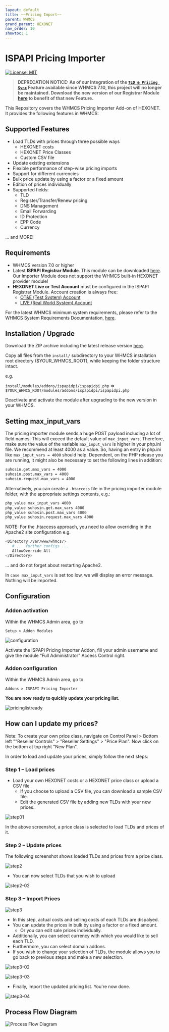 ```yaml
---
layout: default
title: ~~Pricing Import~~
parent: WHMCS
grand_parent: HEXONET
nav_order: 10
showtoc: 1
---
```


# ISPAPI Pricing Importer

[![License: MIT]({{site.baseurl}}/assets/images/License-MIT-blue.svg)](https://opensource.org/licenses/MIT)

> **DEPRECATION NOTICE: As of our Integration of the [`TLD & Pricing Sync`](https://github.com/hexonet/whmcs-ispapi-registrar/wiki/FAQs#55-do-you-support-tld--pricing-sync-mechanism-shipped-with-whmcs-710) Feature available since WHMCS 7.10, this project will no longer be maintained. Download the new version of our Registrar Module [here](https://github.com/hexonet/whmcs-ispapi-registrar/raw/master/whmcs-ispapi-registrar-latest.zip) to benefit of that new Feature.**

This Repository covers the WHMCS Pricing Importer Add-on of HEXONET. It provides the following features in WHMCS:

## Supported Features

* Load TLDs with prices through three possible ways
  * HEXONET costs
  * HEXONET Price Classes
  * Custom CSV file
* Update existing extensions
* Flexible performance of step-wise pricing imports
* Support for different currencies
* Bulk price update by using a factor or a fixed amount
* Edition of prices individually
* Supported fields:
  * TLD
  * Register/Transfer/Renew pricing
  * DNS Management
  * Email Forwarding
  * ID Protection
  * EPP Code
  * Currency

... and MORE!

## Requirements

* WHMCS version 7.0 or higher
* Latest **ISPAPI Registrar Module**. This module can be downloaded [here](https://github.com/hexonet/whmcs-ispapi-registrar/raw/master/whmcs-ispapi-registrar-latest.zip). Our Importer Module does not support the WHMCS built-in HEXONET provider module!
* **HEXONET Live or Test Account** must be configured in the ISPAPI Registrar Module. Account creation is always free:
  * [OT&E (Test System) Account](https://www.hexonet.net/signup-ote)
  * [LIVE (Real World System) Account](https://www.hexonet.net/cart?signup=true)

For the latest WHMCS minimum system requirements, please refer to the WHMCS System Requirements Documentation, [here](https://docs.whmcs.com/System_Requirements).

## Installation / Upgrade

Download the ZIP archive including the latest release version [here](https://github.com/hexonet/whmcs-ispapi-pricingimporter/raw/master/whmcs-ispapi-pricingimporter-latest.zip).

Copy all files from the `install/` subdirectory to your WHMCS installation root directory ($YOUR_WHMCS_ROOT), while keeping the folder structure intact.

e.g.

`install/modules/addons/ispapidpi/ispapidpi.php` => `$YOUR_WHMCS_ROOT/modules/addons/ispapidpi/ispapidpi.php`

Deactivate and activate the module after upgrading to the new version in your WHMCS.

## Setting max_input_vars

The pricing importer module sends a huge POST payload including a lot of field names. This will exceed the default value of `max_input_vars`. Therefore, make sure the value of the variable `max_input_vars` is higher in your php.ini file. We recommend at least 4000 as a value. So, having an entry in php.ini like `max_input_vars = 4000` should help. Dependent, on the PHP release you are running, it might also be necessary to set the following lines in addition:

```bash
suhosin.get.max_vars = 4000
suhosin.post.max_vars = 4000
suhosin.request.max_vars = 4000
```

Alternatively, you can create a `.htaccess` file in the pricing importer module folder, with the appropriate settings contents, e.g.:

```bash
php_value max_input_vars 4000
php_value suhosin.get.max_vars 4000
php_value suhosin.post.max_vars 4000
php_value suhosin.request.max_vars 4000
```

NOTE: For the .htaccess approach, you need to allow overriding in the Apache2 site configuration e.g.

```bash
<Directory /var/www/whmcs/>
   # ... further configs ...
   AllowOverride All
</Directory>
```

... and do not forget about restarting Apache2.

In `case max_input_vars` is set too low, we will display an error message. Nothing will be imported.

## Configuration

### Addon activation

Within the WHMCS Admin area, go to

`Setup > Addon Modules`

![configuration]({{site.baseurl}}/assets/images/whmcs/ispapi-pricingimporter/configuration.png)

Activate the ISPAPI Pricing Importer Addon, fill your admin username and give the module “Full Administrator” Access Control right.

### Addon configuration

Within the WHMCS Admin area, go to

`Addons > ISPAPI Pricing Importer`

**You are now ready to quickly update your pricing list.**

![pricinglistready]({{site.baseurl}}/assets/images/whmcs/ispapi-pricingimporter/pricing_list_ready.png)

## How can I update my prices?

Note: To create your own price class, navigate on Control Panel > Bottom left ""Reseller Controls" > "Reseller Settings" > "Price Plan". Now click on the bottom at top right "New Plan".

In order to load and update your prices, simply follow the next steps:

### Step 1 – Load prices

* Load your own HEXONET costs or a HEXONET price class or upload a CSV file
  * If you choose to upload a CSV file, you can download a sample CSV file.
  * Edit the generated CSV file by adding new TLDs with your new prices.

![step01]({{site.baseurl}}/assets/images/whmcs/ispapi-pricingimporter/step1.png)

In the above screenshot, a price class is selected to load TLDs and prices of it.

### Step 2 – Update prices

The following screenshot shows loaded TLDs and prices from a price class.

![step2]({{site.baseurl}}/assets/images/whmcs/ispapi-pricingimporter/step2.png)

* You can now select TLDs that you wish to upload

![step2-02]({{site.baseurl}}/assets/images/whmcs/ispapi-pricingimporter/step2-02.png)

### Step 3 – Import Prices

![step3]({{site.baseurl}}/assets/images/whmcs/ispapi-pricingimporter/step3.png)

* In this step, actual costs and selling costs of each TLDs are dispalyed.
* You can update the prices in bulk by using a factor or a fixed amount.
  * Or you can edit sale prices individually.
* Additionally, you can select currency with which you would like to sell each TLD.
* Furthermore, you can select domain addons.
* If you wish to change your selection of TLDs, the module allows you to go back to previous steps and make a new selection.

![step3-02]({{site.baseurl}}/assets/images/whmcs/ispapi-pricingimporter/step3-02.png)

![step3-03]({{site.baseurl}}/assets/images/whmcs/ispapi-pricingimporter/step3-03.png)

* Finally, import the updated pricing list. You're now done.

![step3-04]({{site.baseurl}}/assets/images/whmcs/ispapi-pricingimporter/step3-04.png)

## Process Flow Diagram

![Process Flow Diagram]({{site.baseurl}}/assets/images/whmcs/ispapi-pricingimporter/processflow.png)
